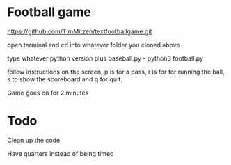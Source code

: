 # Football game
https://github.com/TimMitzen/textfootballgame.git

open terminal and cd into whatever folder you cloned above

type whatever python version plus baseball.py - python3 football.py

follow instructions on the screen, p is for a pass, r is for for running the ball, s to show the scoreboard and q for quit.

Game goes on for 2 minutes 

# Todo

Clean up the code

Have quarters instead of being timed
